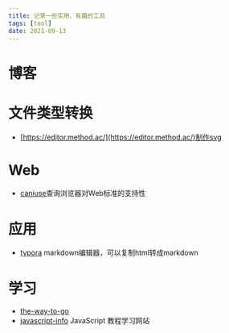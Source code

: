 ```yaml
---
title: 记录一些实用、有趣的工具
tags: [tool]
date: 2021-09-13
---
```


# 博客


# 文件类型转换

+ [https://editor.method.ac/](https://editor.method.ac/)制作svg  

# Web

+ [caniuse](https://caniuse.com/)查询浏览器对Web标准的支持性  


# 应用

+ [typora](https://www.typora.io/) markdown编辑器，可以复制html转成markdown  

# 学习

+ [the-way-to-go](https://github.com/chenkai0520/the-way-to-go_ZH_CN/blob/master/eBook/directory.md)
+ [javascript-info](https://javascript.info/) JavaScript 教程学习网站
